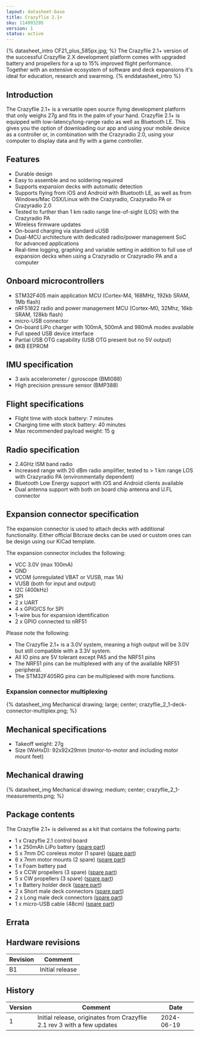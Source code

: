 ```yaml
---
layout: datasheet-base
title: Crazyflie 2.1+
sku: 114993295
version: 1
status: active
---
```


{% datasheet_intro CF21_plus_585px.jpg; %}
The Crazyflie 2.1+ version of the successful Crazyflie 2.X development platform comes with upgraded battery and propellers for a up to 15% improved flight performance. Together with an extensive ecosystem of software and deck expansions it's ideal for education, research and swarming.
{% enddatasheet_intro %}

## Introduction

The Crazyflie 2.1+ is a versatile open source flying development platform that only weighs 27g and fits in the palm of your hand.
Crazyflie 2.1+ is equipped with low-latency/long-range radio as well as Bluetooth LE. This gives you the option of downloading
our app and using your mobile device as a controller or, in combination with the Crazyradio 2.0, using your computer to display
data and fly with a game controller.

## Features

* Durable design
* Easy to assemble and no soldering required
* Supports expansion decks with automatic detection
* Supports flying from iOS and Android with Bluetooth LE, as well as from Windows/Mac OSX/Linux with the Crazyradio, Crazyradio PA or Crazyradio 2.0
* Tested to further than 1 km radio range line-of-sight (LOS) with the Crazyradio PA
* Wireless firmware updates
* On-board charging via standard uUSB
* Dual-MCU architecture with dedicated radio/power management SoC for advanced applications
* Real-time logging, graphing and variable setting in addition to full use of expansion decks when using a Crazyradio or Crazyradio PA and a computer

## Onboard microcontrollers

* STM32F405 main application MCU (Cortex-M4, 168MHz, 192kb SRAM, 1Mb flash)
* nRF51822 radio and power management MCU (Cortex-M0, 32Mhz, 16kb SRAM, 128kb flash)
* micro-USB connector
* On-board LiPo charger with 100mA, 500mA and 980mA modes available
* Full speed USB device interface
* Partial USB OTG capability (USB OTG present but no 5V output)
* 8KB EEPROM

## IMU specification

* 3 axis accelerometer / gyroscope (BMI088)
* High precision pressure sensor (BMP388)

## Flight specifications

* Flight time with stock battery: 7 minutes
* Charging time with stock battery: 40 minutes
* Max recommended payload weight: 15 g

## Radio specification

* 2.4GHz ISM band radio
* Increased range with 20 dBm radio amplifier, tested to > 1 km range LOS with Crazyradio PA (environmentally dependent)
* Bluetooth Low Energy support with iOS and Android clients available
* Dual antenna support with both on board chip antenna and U.FL connector

## Expansion connector specification

The expansion connector is used to attach decks with additional functionality. Either official Bitcraze decks
can be used or custom ones can be design using our KiCad template.

The expansion connector includes the following:

* VCC 3.0V (max 100mA)
* GND
* VCOM (unregulated VBAT or VUSB, max 1A)
* VUSB (both for input and output)
* I2C (400kHz)
* SPI
* 2 x UART
* 4 x GPIO/CS for SPI
* 1-wire bus for expansion identification
* 2 x GPIO connected to nRF51

Please note the following:

* The Crazyflie 2.1+ is a 3.0V system, meaning a high output will be 3.0V but still compatible with a 3.3V system.
* All IO pins are 5V tolerant except PA5 and the NRF51 pins
* The NRF51 pins can be multiplexed with any of the available NRF51 peripheral.
* The STM32F405RG pins can be multiplexed with more functions.

### Expansion connector multiplexing

{% datasheet_img Mechanical drawing; large; center; crazyflie_2_1-deck-connector-multiplex.png; %}

## Mechanical specifications

* Takeoff weight: 27g
* Size (WxHxD): 92x92x29mm (motor-to-motor and including motor mount feet)

## Mechanical drawing

{% datasheet_img Mechanical drawing; medium; center; crazyflie_2_1-measurements.png; %}

## Package contents

The Crazyflie 2.1+ is delivered as a kit that contains the following parts:

* 1 x Crazyflie 2.1 control board
* 1 x 250mAh LiPo battery ([spare part](https://bitcraze.myshopify.com/collections/spare-parts-crazyflie-2-0/products/250mah-lipo-battery))
* 5 x 7mm DC coreless motor (1 spare) ([spare part](https://bitcraze.myshopify.com/collections/spare-parts-crazyflie-2-0/products/4-x-7-mm-dc-motor-pack-for-crazyflie-2))
* 6 x 7mm motor mounts (2 spare) ([spare part](https://bitcraze.myshopify.com/collections/spare-parts-crazyflie-2-0/products/crazyflie-2-0-4-x-spare-7-mm-motor-mounts))
* 1 x Foam battery pad
* 5 x CCW propellers (3 spare) ([spare part](https://bitcraze.myshopify.com/collections/spare-parts/products/propeller-47-17-black))
* 5 x CW propellers (3 spare) ([spare part](https://bitcraze.myshopify.com/collections/spare-parts/products/propeller-47-17-black))
* 1 x Battery holder deck ([spare part](https://bitcraze.myshopify.com/collections/spare-parts-crazyflie-2-0/products/battery-holder-deck))
* 2 x Short male deck connectors ([spare part](https://bitcraze.myshopify.com/collections/spare-parts-crazyflie-2-0/products/male-deck-connector))
* 2 x Long male deck connectors ([spare part](https://bitcraze.myshopify.com/collections/spare-parts-crazyflie-2-0/products/male-deck-connector))
* 1 x micro-USB cable (48cm) ([spare part](https://bitcraze.myshopify.com/collections/accessories/products/micro-usb-cable-48cm))

## Errata

## Hardware revisions

| Revision | Comment |
| ------- | ------- |
| B1 | Initial release |

## History

| Version | Comment | Date |
| ------- | ------- | ---- |
| 1 | Initial release, originates from Crazyflie 2.1 rev 3 with a few updates | 2024-06-19 |

